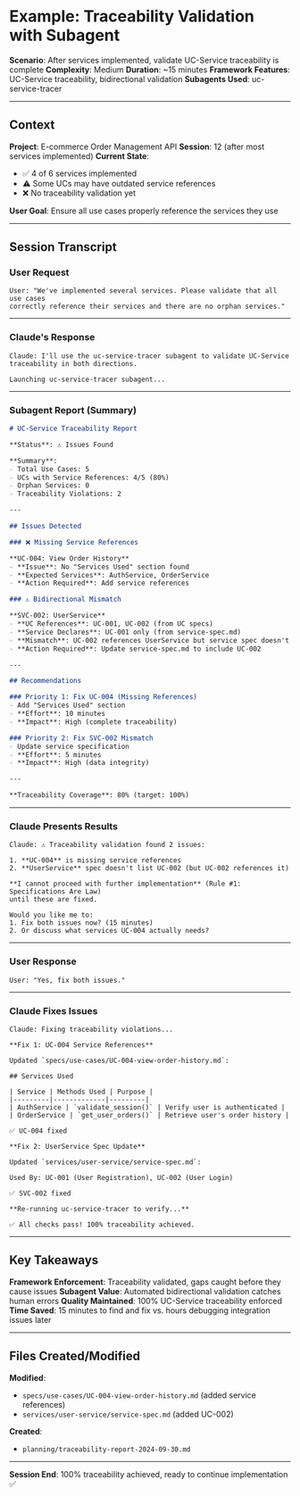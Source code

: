 # Example: Traceability Validation with Subagent

**Scenario**: After services implemented, validate UC-Service traceability is complete
**Complexity**: Medium
**Duration**: ~15 minutes
**Framework Features**: UC-Service traceability, bidirectional validation
**Subagents Used**: uc-service-tracer

---

## Context

**Project**: E-commerce Order Management API
**Session**: 12 (after most services implemented)
**Current State**:
- ✅ 4 of 6 services implemented
- ⚠️ Some UCs may have outdated service references
- ❌ No traceability validation yet

**User Goal**: Ensure all use cases properly reference the services they use

---

## Session Transcript

### User Request

```
User: "We've implemented several services. Please validate that all use cases
correctly reference their services and there are no orphan services."
```

---

### Claude's Response

```
Claude: I'll use the uc-service-tracer subagent to validate UC-Service
traceability in both directions.

Launching uc-service-tracer subagent...
```

---

### Subagent Report (Summary)

```markdown
# UC-Service Traceability Report

**Status**: ⚠️ Issues Found

**Summary**:
- Total Use Cases: 5
- UCs with Service References: 4/5 (80%)
- Orphan Services: 0
- Traceability Violations: 2

---

## Issues Detected

### ❌ Missing Service References

**UC-004: View Order History**
- **Issue**: No "Services Used" section found
- **Expected Services**: AuthService, OrderService
- **Action Required**: Add service references

### ⚠️ Bidirectional Mismatch

**SVC-002: UserService**
- **UC References**: UC-001, UC-002 (from UC specs)
- **Service Declares**: UC-001 only (from service-spec.md)
- **Mismatch**: UC-002 references UserService but service spec doesn't list UC-002
- **Action Required**: Update service-spec.md to include UC-002

---

## Recommendations

### Priority 1: Fix UC-004 (Missing References)
- Add "Services Used" section
- **Effort**: 10 minutes
- **Impact**: High (complete traceability)

### Priority 2: Fix SVC-002 Mismatch
- Update service specification
- **Effort**: 5 minutes
- **Impact**: High (data integrity)

---

**Traceability Coverage**: 80% (target: 100%)
```

---

### Claude Presents Results

```
Claude: ⚠️ Traceability validation found 2 issues:

1. **UC-004** is missing service references
2. **UserService** spec doesn't list UC-002 (but UC-002 references it)

**I cannot proceed with further implementation** (Rule #1: Specifications Are Law)
until these are fixed.

Would you like me to:
1. Fix both issues now? (15 minutes)
2. Or discuss what services UC-004 actually needs?
```

---

### User Response

```
User: "Yes, fix both issues."
```

---

### Claude Fixes Issues

```
Claude: Fixing traceability violations...

**Fix 1: UC-004 Service References**

Updated `specs/use-cases/UC-004-view-order-history.md`:

## Services Used

| Service | Methods Used | Purpose |
|---------|-------------|---------|
| AuthService | `validate_session()` | Verify user is authenticated |
| OrderService | `get_user_orders()` | Retrieve user's order history |

✅ UC-004 fixed

**Fix 2: UserService Spec Update**

Updated `services/user-service/service-spec.md`:

Used By: UC-001 (User Registration), UC-002 (User Login)

✅ SVC-002 fixed

**Re-running uc-service-tracer to verify...**

✅ All checks pass! 100% traceability achieved.
```

---

## Key Takeaways

**Framework Enforcement**: Traceability validated, gaps caught before they cause issues
**Subagent Value**: Automated bidirectional validation catches human errors
**Quality Maintained**: 100% UC-Service traceability enforced
**Time Saved**: 15 minutes to find and fix vs. hours debugging integration issues later

---

## Files Created/Modified

**Modified**:
- `specs/use-cases/UC-004-view-order-history.md` (added service references)
- `services/user-service/service-spec.md` (added UC-002)

**Created**:
- `planning/traceability-report-2024-09-30.md`

---

**Session End**: 100% traceability achieved, ready to continue implementation ✅
